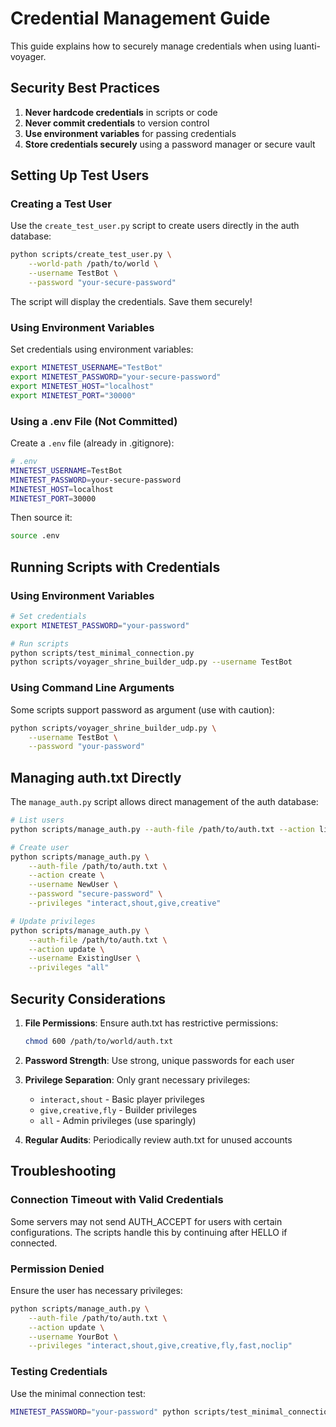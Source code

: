 # Credential Management Guide

This guide explains how to securely manage credentials when using luanti-voyager.

## Security Best Practices

1. **Never hardcode credentials** in scripts or code
2. **Never commit credentials** to version control
3. **Use environment variables** for passing credentials
4. **Store credentials securely** using a password manager or secure vault

## Setting Up Test Users

### Creating a Test User

Use the `create_test_user.py` script to create users directly in the auth database:

```bash
python scripts/create_test_user.py \
    --world-path /path/to/world \
    --username TestBot \
    --password "your-secure-password"
```

The script will display the credentials. Save them securely!

### Using Environment Variables

Set credentials using environment variables:

```bash
export MINETEST_USERNAME="TestBot"
export MINETEST_PASSWORD="your-secure-password"
export MINETEST_HOST="localhost"
export MINETEST_PORT="30000"
```

### Using a .env File (Not Committed)

Create a `.env` file (already in .gitignore):

```bash
# .env
MINETEST_USERNAME=TestBot
MINETEST_PASSWORD=your-secure-password
MINETEST_HOST=localhost
MINETEST_PORT=30000
```

Then source it:
```bash
source .env
```

## Running Scripts with Credentials

### Using Environment Variables

```bash
# Set credentials
export MINETEST_PASSWORD="your-password"

# Run scripts
python scripts/test_minimal_connection.py
python scripts/voyager_shrine_builder_udp.py --username TestBot
```

### Using Command Line Arguments

Some scripts support password as argument (use with caution):

```bash
python scripts/voyager_shrine_builder_udp.py \
    --username TestBot \
    --password "your-password"
```

## Managing auth.txt Directly

The `manage_auth.py` script allows direct management of the auth database:

```bash
# List users
python scripts/manage_auth.py --auth-file /path/to/auth.txt --action list

# Create user
python scripts/manage_auth.py \
    --auth-file /path/to/auth.txt \
    --action create \
    --username NewUser \
    --password "secure-password" \
    --privileges "interact,shout,give,creative"

# Update privileges
python scripts/manage_auth.py \
    --auth-file /path/to/auth.txt \
    --action update \
    --username ExistingUser \
    --privileges "all"
```

## Security Considerations

1. **File Permissions**: Ensure auth.txt has restrictive permissions:
   ```bash
   chmod 600 /path/to/world/auth.txt
   ```

2. **Password Strength**: Use strong, unique passwords for each user

3. **Privilege Separation**: Only grant necessary privileges:
   - `interact,shout` - Basic player privileges
   - `give,creative,fly` - Builder privileges
   - `all` - Admin privileges (use sparingly)

4. **Regular Audits**: Periodically review auth.txt for unused accounts

## Troubleshooting

### Connection Timeout with Valid Credentials

Some servers may not send AUTH_ACCEPT for users with certain configurations. The scripts handle this by continuing after HELLO if connected.

### Permission Denied

Ensure the user has necessary privileges:
```bash
python scripts/manage_auth.py \
    --auth-file /path/to/auth.txt \
    --action update \
    --username YourBot \
    --privileges "interact,shout,give,creative,fly,fast,noclip"
```

### Testing Credentials

Use the minimal connection test:
```bash
MINETEST_PASSWORD="your-password" python scripts/test_minimal_connection.py
```